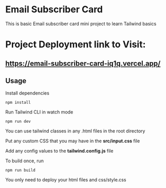 # Email Subscriber Card

This is basic Email subscriber card mini project to learn Tailwind basics

# Project Deployment link to Visit:
## https://email-subscriber-card-iq1q.vercel.app/

## Usage

Install dependencies

```
npm install
```

Run Tailwind CLI in watch mode

```
npm run dev
```

You can use tailwind classes in any .html files in the root directory

Put any custom CSS that you may have in the **src/input.css** file

Add any config values to the **tailwind.config.js** file

To build once, run

```
npm run build
```

You only need to deploy your html files and css/style.css
